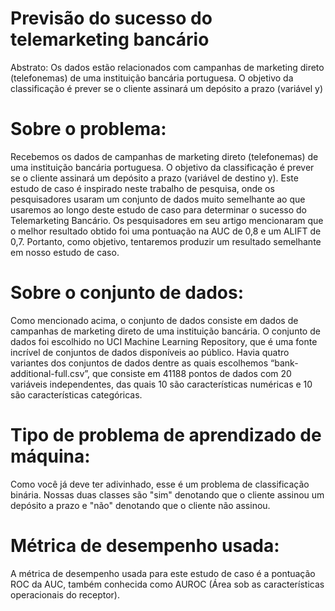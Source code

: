 # Previsão do sucesso do telemarketing bancário
Abstrato:
Os dados estão relacionados com campanhas de marketing direto (telefonemas) de uma instituição bancária portuguesa. O objetivo da classificação é prever se o cliente assinará um depósito a prazo (variável y)

# Sobre o problema:
Recebemos os dados de campanhas de marketing direto (telefonemas) de uma instituição bancária portuguesa. O objetivo da classificação é prever se o cliente assinará um depósito a prazo (variável de destino y). Este estudo de caso é inspirado neste trabalho de pesquisa, onde os pesquisadores usaram um conjunto de dados muito semelhante ao que usaremos ao longo deste estudo de caso para determinar o sucesso do Telemarketing Bancário. Os pesquisadores em seu artigo mencionaram que o melhor resultado obtido foi uma pontuação na AUC de 0,8 e um ALIFT de 0,7. Portanto, como objetivo, tentaremos produzir um resultado semelhante em nosso estudo de caso.

# Sobre o conjunto de dados:
Como mencionado acima, o conjunto de dados consiste em dados de campanhas de marketing direto de uma instituição bancária. O conjunto de dados foi escolhido no UCI Machine Learning Repository, que é uma fonte incrível de conjuntos de dados disponíveis ao público. Havia quatro variantes dos conjuntos de dados dentre as quais escolhemos “bank-additional-full.csv”, que consiste em 41188 pontos de dados com 20 variáveis ​​independentes, das quais 10 são características numéricas e 10 são características categóricas.

# Tipo de problema de aprendizado de máquina:
Como você já deve ter adivinhado, esse é um problema de classificação binária. Nossas duas classes são "sim" denotando que o cliente assinou um depósito a prazo e "não" denotando que o cliente não assinou.

# Métrica de desempenho usada:
A métrica de desempenho usada para este estudo de caso é a pontuação ROC da AUC, também conhecida como AUROC (Área sob as características operacionais do receptor).
